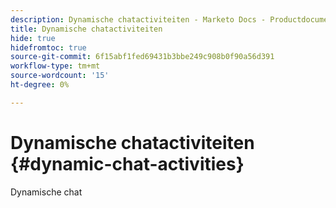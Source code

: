 ```yaml
---
description: Dynamische chatactiviteiten - Marketo Docs - Productdocumentatie
title: Dynamische chatactiviteiten
hide: true
hidefromtoc: true
source-git-commit: 6f15abf1fed69431b3bbe249c908b0f90a56d391
workflow-type: tm+mt
source-wordcount: '15'
ht-degree: 0%

---
```


# Dynamische chatactiviteiten {#dynamic-chat-activities}

Dynamische chat
